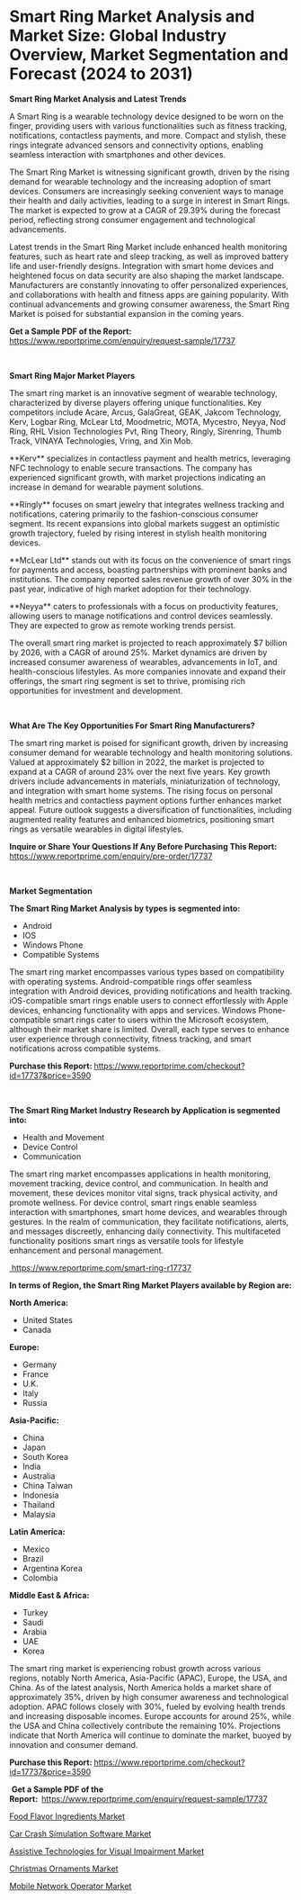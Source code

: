 <p><h1>Smart Ring Market Analysis and Market Size: Global Industry Overview, Market Segmentation and Forecast (2024 to 2031)</h1></p><p><strong>Smart Ring Market Analysis and Latest Trends</strong></p>
<p><p>A Smart Ring is a wearable technology device designed to be worn on the finger, providing users with various functionalities such as fitness tracking, notifications, contactless payments, and more. Compact and stylish, these rings integrate advanced sensors and connectivity options, enabling seamless interaction with smartphones and other devices.</p><p>The Smart Ring Market is witnessing significant growth, driven by the rising demand for wearable technology and the increasing adoption of smart devices. Consumers are increasingly seeking convenient ways to manage their health and daily activities, leading to a surge in interest in Smart Rings. The market is expected to grow at a CAGR of 29.39% during the forecast period, reflecting strong consumer engagement and technological advancements.</p><p>Latest trends in the Smart Ring Market include enhanced health monitoring features, such as heart rate and sleep tracking, as well as improved battery life and user-friendly designs. Integration with smart home devices and heightened focus on data security are also shaping the market landscape. Manufacturers are constantly innovating to offer personalized experiences, and collaborations with health and fitness apps are gaining popularity. With continual advancements and growing consumer awareness, the Smart Ring Market is poised for substantial expansion in the coming years.</p></p>
<p><strong>Get a Sample PDF of the Report:&nbsp;</strong> <a href="https://www.reportprime.com/enquiry/request-sample/17737?utm_campaign=97&utm_medium=2&utm_source=Github&utm_content=ia&utm_term=20112024&utm_id=smart-ring">https://www.reportprime.com/enquiry/request-sample/17737</a></p>
<p>&nbsp;</p>
<p><strong>Smart Ring Major Market Players</strong></p>
<p><p>The smart ring market is an innovative segment of wearable technology, characterized by diverse players offering unique functionalities. Key competitors include Acare, Arcus, GalaGreat, GEAK, Jakcom Technology, Kerv, Logbar Ring, McLear Ltd, Moodmetric, MOTA, Mycestro, Neyya, Nod Ring, RHL Vision Technologies Pvt, Ring Theory, Ringly, Sirenring, Thumb Track, VINAYA Technologies, Vring, and Xin Mob.</p><p>**Kerv** specializes in contactless payment and health metrics, leveraging NFC technology to enable secure transactions. The company has experienced significant growth, with market projections indicating an increase in demand for wearable payment solutions.</p><p>**Ringly** focuses on smart jewelry that integrates wellness tracking and notifications, catering primarily to the fashion-conscious consumer segment. Its recent expansions into global markets suggest an optimistic growth trajectory, fueled by rising interest in stylish health monitoring devices.</p><p>**McLear Ltd** stands out with its focus on the convenience of smart rings for payments and access, boasting partnerships with prominent banks and institutions. The company reported sales revenue growth of over 30% in the past year, indicative of high market adoption for their technology.</p><p>**Neyya** caters to professionals with a focus on productivity features, allowing users to manage notifications and control devices seamlessly. They are expected to grow as remote working trends persist.</p><p>The overall smart ring market is projected to reach approximately $7 billion by 2026, with a CAGR of around 25%. Market dynamics are driven by increased consumer awareness of wearables, advancements in IoT, and health-conscious lifestyles. As more companies innovate and expand their offerings, the smart ring segment is set to thrive, promising rich opportunities for investment and development.</p></p>
<p>&nbsp;</p>
<p><strong>What Are The Key Opportunities For Smart Ring Manufacturers?</strong></p>
<p><p>The smart ring market is poised for significant growth, driven by increasing consumer demand for wearable technology and health monitoring solutions. Valued at approximately $2 billion in 2022, the market is projected to expand at a CAGR of around 23% over the next five years. Key growth drivers include advancements in materials, miniaturization of technology, and integration with smart home systems. The rising focus on personal health metrics and contactless payment options further enhances market appeal. Future outlook suggests a diversification of functionalities, including augmented reality features and enhanced biometrics, positioning smart rings as versatile wearables in digital lifestyles.</p></p>
<p><strong>Inquire or Share Your Questions If Any Before Purchasing This Report:</strong> <a href="https://www.reportprime.com/enquiry/pre-order/17737?utm_campaign=97&utm_medium=2&utm_source=Github&utm_content=ia&utm_term=20112024&utm_id=smart-ring">https://www.reportprime.com/enquiry/pre-order/17737</a></p>
<p>&nbsp;</p>
<p><strong>Market Segmentation</strong></p>
<p><strong>The Smart Ring Market Analysis by types is segmented into:</strong></p>
<p><ul><li>Android</li><li>IOS</li><li>Windows Phone</li><li>Compatible Systems</li></ul></p>
<p><p>The smart ring market encompasses various types based on compatibility with operating systems. Android-compatible rings offer seamless integration with Android devices, providing notifications and health tracking. iOS-compatible smart rings enable users to connect effortlessly with Apple devices, enhancing functionality with apps and services. Windows Phone-compatible smart rings cater to users within the Microsoft ecosystem, although their market share is limited. Overall, each type serves to enhance user experience through connectivity, fitness tracking, and smart notifications across compatible systems.</p></p>
<p><strong>Purchase this Report:&nbsp;</strong><a href="https://www.reportprime.com/checkout?id=17737&price=3590&utm_campaign=97&utm_medium=2&utm_source=Github&utm_content=ia&utm_term=20112024&utm_id=smart-ring">https://www.reportprime.com/checkout?id=17737&price=3590</a></p>
<p>&nbsp;</p>
<p><strong>The Smart Ring Market Industry Research by Application is segmented into:</strong></p>
<p><ul><li>Health and Movement</li><li>Device Control</li><li>Communication</li></ul></p>
<p><p>The smart ring market encompasses applications in health monitoring, movement tracking, device control, and communication. In health and movement, these devices monitor vital signs, track physical activity, and promote wellness. For device control, smart rings enable seamless interaction with smartphones, smart home devices, and wearables through gestures. In the realm of communication, they facilitate notifications, alerts, and messages discreetly, enhancing daily connectivity. This multifaceted functionality positions smart rings as versatile tools for lifestyle enhancement and personal management.</p></p>
<p><a href="https://www.reportprime.com/smart-ring-r17737?utm_campaign=97&utm_medium=2&utm_source=Github&utm_content=ia&utm_term=20112024&utm_id=smart-ring">&nbsp;https://www.reportprime.com/smart-ring-r17737</a></p>
<p><strong>In terms of Region, the Smart Ring Market Players available by Region are:</strong></p>
<p>
    <p> <strong> North America: </strong>
        <ul>
            <li>United States</li>
            <li>Canada</li>
        </ul>
        </p> 
    <p> <strong> Europe: </strong>
        <ul>
            <li>Germany</li>
            <li>France</li>
            <li>U.K.</li>
            <li>Italy</li>
            <li>Russia</li>
        </ul>
        </p> 
    <p> <strong> Asia-Pacific: </strong>
        <ul>
            <li>China</li>
            <li>Japan</li>
            <li>South Korea</li>
            <li>India</li>
            <li>Australia</li>
            <li>China Taiwan</li>
            <li>Indonesia</li>
            <li>Thailand</li>
            <li>Malaysia</li>
        </ul>
        </p> 
    <p> <strong> Latin America: </strong>
        <ul>
            <li>Mexico</li>
            <li>Brazil</li>
            <li>Argentina Korea</li>
            <li>Colombia</li>
        </ul>
        </p> 
    <p> <strong> Middle East & Africa: </strong>
        <ul>
            <li>Turkey</li>
            <li>Saudi</li>
            <li>Arabia</li>
            <li>UAE</li>
            <li>Korea</li>
        </ul>
    </p>
    </p>
<p><p>The smart ring market is experiencing robust growth across various regions, notably North America, Asia-Pacific (APAC), Europe, the USA, and China. As of the latest analysis, North America holds a market share of approximately 35%, driven by high consumer awareness and technological adoption. APAC follows closely with 30%, fueled by evolving health trends and increasing disposable incomes. Europe accounts for around 25%, while the USA and China collectively contribute the remaining 10%. Projections indicate that North America will continue to dominate the market, buoyed by innovation and consumer demand.</p></p>
<p><strong>Purchase this Report: </strong><a href="https://www.reportprime.com/checkout?id=17737&price=3590&utm_campaign=97&utm_medium=2&utm_source=Github&utm_content=ia&utm_term=20112024&utm_id=smart-ring">https://www.reportprime.com/checkout?id=17737&price=3590</a></p>
<p>&nbsp;<strong>Get a Sample PDF of the Report:&nbsp;&nbsp;</strong><a href="https://www.reportprime.com/enquiry/request-sample/17737?utm_campaign=97&utm_medium=2&utm_source=Github&utm_content=ia&utm_term=20112024&utm_id=smart-ring">https://www.reportprime.com/enquiry/request-sample/17737</a></p>
<p><strong></strong></p>
<p><p><a href="https://www.linkedin.com/pulse/food-flavor-ingredients-market-penetration-strategies-untapped-g1msf?utm_campaign=97&utm_medium=2&utm_source=Github&utm_content=ia&utm_term=20112024&utm_id=smart-ring">Food Flavor Ingredients Market</a></p><p><a href="https://issuu.com/reportprime-2/docs/car-crash-simulation-software-marke_b9a7e6b2eeecc1?utm_campaign=97&utm_medium=2&utm_source=Github&utm_content=ia&utm_term=20112024&utm_id=smart-ring">Car Crash Simulation Software Market</a></p><p><a href="https://github.com/ParvinKhatun77/Market-Research-Report-List-1/blob/main/assistive-technologies-for-visual-impairment-market.md?utm_campaign=97&utm_medium=2&utm_source=Github&utm_content=ia&utm_term=20112024&utm_id=smart-ring">Assistive Technologies for Visual Impairment Market</a></p><p><a href="https://www.linkedin.com/pulse/christmas-ornaments-revenue-growth-report-2024-2031-crowd-data-7jjwc?utm_campaign=97&utm_medium=2&utm_source=Github&utm_content=ia&utm_term=20112024&utm_id=smart-ring">Christmas Ornaments Market</a></p><p><a href="https://issuu.com/reportprime-2/docs/mobile-network-operator-market-size_c081829b88c3e6?utm_campaign=97&utm_medium=2&utm_source=Github&utm_content=ia&utm_term=20112024&utm_id=smart-ring">Mobile Network Operator Market</a></p></p>